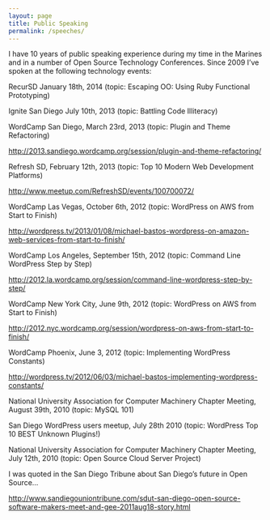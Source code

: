 ```yaml
---
layout: page
title: Public Speaking
permalink: /speeches/
---
```


I have 10 years of public speaking experience during my time in the Marines and in a number of Open Source Technology Conferences. Since 2009 I’ve spoken at the following technology events:

RecurSD January 18th, 2014 (topic: Escaping OO: Using Ruby Functional Prototyping)

Ignite San Diego July 10th, 2013 (topic: Battling Code Illiteracy)

WordCamp San Diego, March 23rd, 2013 (topic: Plugin and Theme Refactoring)

http://2013.sandiego.wordcamp.org/session/plugin-and-theme-refactoring/

Refresh SD, February 12th, 2013 (topic: Top 10 Modern Web Development Platforms)

http://www.meetup.com/RefreshSD/events/100700072/

WordCamp Las Vegas, October 6th, 2012 (topic: WordPress on AWS from Start to Finish)

http://wordpress.tv/2013/01/08/michael-bastos-wordpress-on-amazon-web-services-from-start-to-finish/

WordCamp Los Angeles, September 15th, 2012 (topic: Command Line WordPress Step by Step)

http://2012.la.wordcamp.org/session/command-line-wordpress-step-by-step/

WordCamp New York City, June 9th, 2012 (topic: WordPress on AWS from Start to Finish)

http://2012.nyc.wordcamp.org/session/wordpress-on-aws-from-start-to-finish/

WordCamp Phoenix, June 3, 2012 (topic: Implementing WordPress Constants)

http://wordpress.tv/2012/06/03/michael-bastos-implementing-wordpress-constants/

National University Association for Computer Machinery Chapter Meeting, August 39th, 2010 (topic: MySQL 101)

San Diego WordPress users meetup, July 28th 2010 (topic: WordPress Top 10 BEST Unknown Plugins!)

National University Association for Computer Machinery Chapter Meeting, July 12th, 2010 (topic: Open Source Cloud Server Project)

I was quoted in the San Diego Tribune about San Diego’s future in Open Source…

http://www.sandiegouniontribune.com/sdut-san-diego-open-source-software-makers-meet-and-gee-2011aug18-story.html
